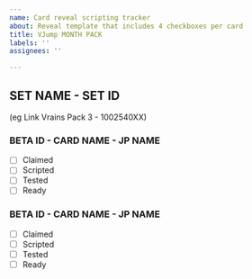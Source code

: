 ```yaml
---
name: Card reveal scripting tracker
about: Reveal template that includes 4 checkboxes per card
title: VJump MONTH PACK
labels: ''
assignees: ''

---
```


## SET NAME - SET ID
(eg Link Vrains Pack 3 - 1002540XX)  
### BETA ID - CARD NAME - JP NAME
- [ ] Claimed
- [ ] Scripted
- [ ] Tested
- [ ] Ready
### BETA ID - CARD NAME - JP NAME
- [ ] Claimed
- [ ] Scripted
- [ ] Tested
- [ ] Ready
